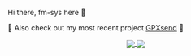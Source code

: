 Hi there, fm-sys here 👋

🚴 Also check out my most recent project [GPXsend](https://gpxsend.de/) 🚴


<!--
<div align="center">
<img src="https://rishavanand.github.io/static/images/greetings.gif" align="center" style="width: 100%" />
</div>
-->

<div align="center">
  <a href="https://github-readme-stats.vercel.app">
    <picture>
      <source srcset="https://github-readme-stats-shka-fmsys-projects.vercel.app/api?username=fm-sys&show_icons=true&include_all_commits=true&hide=contribs&line_height=24&card_width=437&border_radius=20&theme=dark" 
              media="(prefers-color-scheme: dark)" />
      <source srcset="https://github-readme-stats-shka-fmsys-projects.vercel.app/api?username=fm-sys&show_icons=true&include_all_commits=true&hide=contribs&line_height=24&card_width=437&border_radius=20" 
              media="(prefers-color-scheme: light), (prefers-color-scheme: no-preference)" />
      <img src="https://github-readme-stats-shka-fmsys-projects.vercel.app/api?username=fm-sys&show_icons=true&include_all_commits=true&hide=contribs&line_height=24&card_width=437&border_radius=20" 
           align="center" />
    </picture>
  </a>

  <a href="https://github-readme-stats.vercel.app">
    <picture>
      <source srcset="https://github-readme-stats-shka-fmsys-projects.vercel.app/api/top-langs/?username=fm-sys&layout=compact&exclude_repo=LoRaWAN&card_width=437&border_radius=20&theme=dark" 
              media="(prefers-color-scheme: dark)" />
      <source srcset="https://github-readme-stats-shka-fmsys-projects.vercel.app/api/top-langs/?username=fm-sys&layout=compact&exclude_repo=LoRaWAN&card_width=437&border_radius=20" 
              media="(prefers-color-scheme: light), (prefers-color-scheme: no-preference)" />
      <img src="https://github-readme-stats-shka-fmsys-projects.vercel.app/api/top-langs/?username=fm-sys&layout=compact&exclude_repo=LoRaWAN&card_width=437&border_radius=20" 
           align="center" />
    </picture>
  </a>
</div>
 
 

<!--
**fm-sys/fm-sys** is a ✨ _special_ ✨ repository because its `README.md` (this file) appears on your GitHub profile.

Here are some ideas to get you started:

- 🔭 I’m currently working on ...
- 🌱 I’m currently learning ...
- 👯 I’m looking to collaborate on ...
- 🤔 I’m looking for help with ...
- 💬 Ask me about ...
- 📫 How to reach me: ...
- 😄 Pronouns: ...
- ⚡ Fun fact: ...
-->
